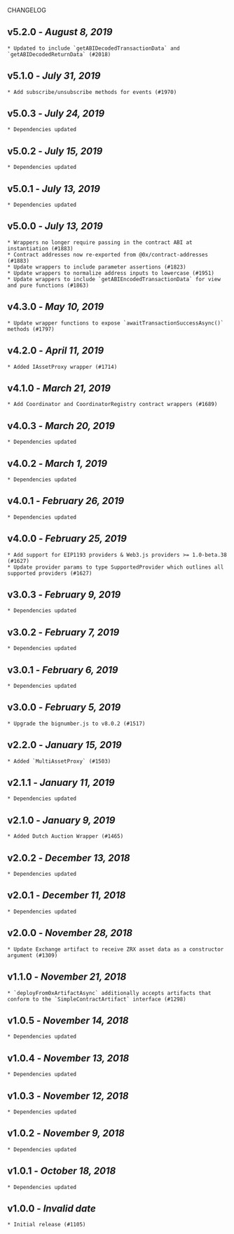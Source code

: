 <!--
changelogUtils.file is auto-generated using the monorepo-scripts package. Don't edit directly.
Edit the package's CHANGELOG.json file only.
-->

CHANGELOG

## v5.2.0 - _August 8, 2019_

    * Updated to include `getABIDecodedTransactionData` and `getABIDecodedReturnData` (#2018)

## v5.1.0 - _July 31, 2019_

    * Add subscribe/unsubscribe methods for events (#1970)

## v5.0.3 - _July 24, 2019_

    * Dependencies updated

## v5.0.2 - _July 15, 2019_

    * Dependencies updated

## v5.0.1 - _July 13, 2019_

    * Dependencies updated

## v5.0.0 - _July 13, 2019_

    * Wrappers no longer require passing in the contract ABI at instantiation (#1883)
    * Contract addresses now re-exported from @0x/contract-addresses (#1883)
    * Update wrappers to include parameter assertions (#1823)
    * Update wrappers to normalize address inputs to lowercase (#1951)
    * Update wrappers to include `getABIEncodedTransactionData` for view and pure functions (#1863)

## v4.3.0 - _May 10, 2019_

    * Update wrapper functions to expose `awaitTransactionSuccessAsync()` methods (#1797)

## v4.2.0 - _April 11, 2019_

    * Added IAssetProxy wrapper (#1714)

## v4.1.0 - _March 21, 2019_

    * Add Coordinator and CoordinatorRegistry contract wrappers (#1689)

## v4.0.3 - _March 20, 2019_

    * Dependencies updated

## v4.0.2 - _March 1, 2019_

    * Dependencies updated

## v4.0.1 - _February 26, 2019_

    * Dependencies updated

## v4.0.0 - _February 25, 2019_

    * Add support for EIP1193 providers & Web3.js providers >= 1.0-beta.38 (#1627)
    * Update provider params to type SupportedProvider which outlines all supported providers (#1627)

## v3.0.3 - _February 9, 2019_

    * Dependencies updated

## v3.0.2 - _February 7, 2019_

    * Dependencies updated

## v3.0.1 - _February 6, 2019_

    * Dependencies updated

## v3.0.0 - _February 5, 2019_

    * Upgrade the bignumber.js to v8.0.2 (#1517)

## v2.2.0 - _January 15, 2019_

    * Added `MultiAssetProxy` (#1503)

## v2.1.1 - _January 11, 2019_

    * Dependencies updated

## v2.1.0 - _January 9, 2019_

    * Added Dutch Auction Wrapper (#1465)

## v2.0.2 - _December 13, 2018_

    * Dependencies updated

## v2.0.1 - _December 11, 2018_

    * Dependencies updated

## v2.0.0 - _November 28, 2018_

    * Update Exchange artifact to receive ZRX asset data as a constructor argument (#1309)

## v1.1.0 - _November 21, 2018_

    * `deployFrom0xArtifactAsync` additionally accepts artifacts that conform to the `SimpleContractArtifact` interface (#1298)

## v1.0.5 - _November 14, 2018_

    * Dependencies updated

## v1.0.4 - _November 13, 2018_

    * Dependencies updated

## v1.0.3 - _November 12, 2018_

    * Dependencies updated

## v1.0.2 - _November 9, 2018_

    * Dependencies updated

## v1.0.1 - _October 18, 2018_

    * Dependencies updated

## v1.0.0 - _Invalid date_

    * Initial release (#1105)
